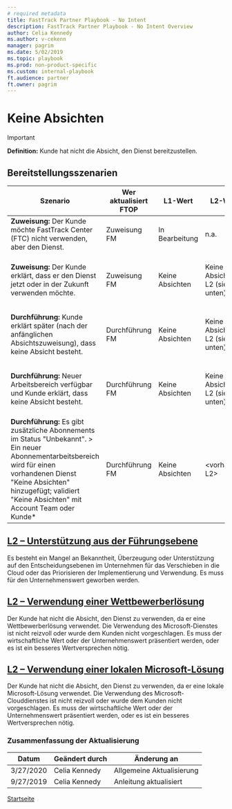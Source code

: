 ```yaml
---  
# required metadata  
title: FastTrack Partner Playbook - No Intent
description: FastTrack Partner Playbook - No Intent Overview
author: Celia Kennedy
ms.author: v-cekenn
manager: pagrim
ms.date: 5/02/2019
ms.topic: playbook
ms.prod: non-product-specific
ms.custom: internal-playbook
ft.audience: partner
ft.owner: pagrim
---
```

# ​​Keine Absichten

> [!IMPORTANT]
> **Definition:** Kunde hat nicht die Absicht, den Dienst bereitzustellen.

## Bereitstellungsszenarien

| Szenario | Wer aktualisiert FTOP | L1-Wert | L2-Wert | L3-Wert | Dienststatus | Dienstbeteiligungsszenario | Zieldatum | Inhaber | Notizen | Nächstes Aktionsdatum | Nächste Aktion |
| -------- | ---------------- | -------- | -------- | -------- | -------------- | --------------------------- | ----------- | ----- | ----- | ---------------- | ----------------------- |
| **Zuweisung:** Der Kunde möchte FastTrack Center (FTC) nicht verwenden, aber den Dienst. | Zuweisung FM | In Bearbeitung | n.a. | n.a. | Einleitung | \<Kunden- oder partnergeführt> | n.a. |   |   | Startdatum | Durchführungszuweisung |
| **Zuweisung:** Der Kunde erklärt, dass er den Dienst jetzt oder in der Zukunft verwenden möchte. | Zuweisung FM | Keine Absichten | Keine Absichten L2 (siehe unten) | L3s demnächst verfügbar | n.a. | \<Abhängig von Absicht anderer Arbeitsbereiche und diesen Beteiligungen> | n.a. | Account Team | Detaillierter Grund für Tatsache, dass keine Absicht besteht | (noch festzustellen) | Benachrichtigen von Account Team über Tatsache, dass keine Absicht besteht |
| **Durchführung:** Kunde erklärt später (nach der anfänglichen Absichtszuweisung), dass keine Absicht besteht. | Durchführung FM | Keine Absichten | Keine Absichten L2 (siehe unten) | L3s demnächst verfügbar | n.a. | \<Abhängig von Absicht anderer Arbeitsbereiche und diesen Beteiligungen> | n.a. | Account Team | Detaillierter Grund für Tatsache, dass keine Absicht besteht | (noch festzustellen) | Benachrichtigen von Account Team über Tatsache, dass keine Absicht besteht |
| **Durchführung:** Neuer Arbeitsbereich verfügbar und Kunde erklärt, dass keine Absicht besteht. | Durchführung FM | Keine Absichten | Keine Absichten L2 (siehe unten) | L3s demnächst verfügbar | n.a. | \<Abhängig von Absicht anderer Arbeitsbereiche und diesen Beteiligungen> | n.a. | Account Team | Detaillierter Grund für Tatsache, dass keine Absicht besteht | (noch festzustellen) | Benachrichtigen von Account Team über Tatsache, dass keine Absicht besteht |
| **Durchführung:** Es gibt zusätzliche Abonnements im Status "Unbekannt". > Ein neuer Abonnementarbeitsbereich wird für einen vorhandenen Dienst "Keine Absichten" hinzugefügt; validiert "Keine Absichten" mit Account Team oder Kunde* | Durchführung FM | Keine Absichten | \<vorhanden L2> | \<vorhanden L3> | n.a. | \<Abhängig von Absicht anderer Arbeitsbereiche und diesen Beteiligungen> | n.a. | Account Team | Update-Notizen nach Bedarf | (noch festzustellen) | n.a. |

## [L2 – Unterstützung aus der Führungsebene](l1l2l3-no-intent-executive-sponsorship-de.md)

Es besteht ein Mangel an Bekanntheit, Überzeugung oder Unterstützung auf den Entscheidungsebenen im Unternehmen für das Verschieben in die Cloud oder das Priorisieren der Implementierung und Verwendung. Es muss für den Unternehmenswert geworben werden.

## [L2 – Verwendung einer Wettbewerberlösung](l1l2l3-no-intent-using-competitive-solution-de.md)

Der Kunde hat nicht die Absicht, den Dienst zu verwenden, da er eine Wettbewerberlösung verwendet. Die Verwendung des Microsoft-Dienstes ist nicht reizvoll oder wurde dem Kunden nicht vorgeschlagen. Es muss der wirtschaftliche Wert oder der Unternehmenswert präsentiert werden, oder es ist ein besseres Wertversprechen nötig.
​
## [L2 – Verwendung einer lokalen Microsoft-Lösung](l1l2l3-no-intent-using-microsoft-on-premises-solution-de.md)

Der Kunde hat nicht die Absicht, den Dienst zu verwenden, da er eine lokale Microsoft-Lösung verwendet. Die Verwendung des Microsoft-Clouddienstes ist nicht reizvoll oder wurde dem Kunden nicht vorgeschlagen. Es muss der wirtschaftliche Wert oder der Unternehmenswert präsentiert werden, oder es ist ein besseres Wertversprechen nötig.

### Zusammenfassung der Aktualisierung

|Datum|Geändert durch|Änderung an|
|---------|---------------|----------------------------|
|3/27/2020| Celia Kennedy| Allgemeine Aktualisierung|
|9/27/2019| Celia Kennedy| Anleitung aktualisiert|

[Startseite](http://partner-docs.microsoft.com)
